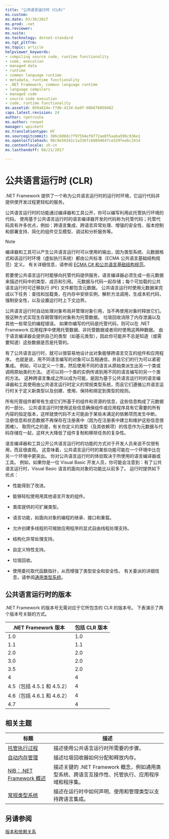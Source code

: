 ```yaml
---
title: "公共语言运行时 (CLR)"
ms.custom: 
ms.date: 03/30/2017
ms.prod: .net
ms.reviewer: 
ms.suite: 
ms.technology: dotnet-standard
ms.tgt_pltfrm: 
ms.topic: article
helpviewer_keywords:
- compiling source code, runtime functionality
- code, execution
- managed data
- runtime
- common language runtime
- metadata, runtime functionality
- .NET Framework, common language runtime
- language compilers
- managed code
- source code execution
- code, runtime functionality
ms.assetid: 059a624e-f7db-4134-ba9f-08b676050482
caps.latest.revision: 24
author: rpetrusha
ms.author: ronpet
manager: wpickett
ms.translationtype: HT
ms.sourcegitcommit: 306c608dc7f97594ef6f72ae0f5aaba596c936e1
ms.openlocfilehash: 98c9e59342c1a336fc6889464fce529feebc2414
ms.contentlocale: zh-cn
ms.lasthandoff: 08/21/2017

---
```

# <a name="common-language-runtime-clr"></a>公共语言运行时 (CLR)
.NET Framework 提供了一个称为公共语言运行时的运行时环境，它运行代码并提供使开发过程更轻松的服务。  
  
 公共语言运行时的功能通过编译器和工具公开，你可以编写利用此托管执行环境的代码。 使用基于公共语言运行时的语言编译器开发的代码称为托管代码；托管代码具有许多优点，例如：跨语言集成、跨语言异常处理、增强的安全性、版本控制和部署支持、简化的组件交互模型、调试和分析服务等。  
  
> [!NOTE]
>  编译器和工具可以产生公共语言运行时可以使用的输出，因为类型系统、元数据格式和该运行时环境（虚拟执行系统）都由公共标准（ECMA 公共语言基础结构规范）定义。 有关详细信息，请参阅 [ECMA C# 和公共语言基础结构规范](http://go.microsoft.com/fwlink/?LinkId=99212)。  
  
 若要使公共语言运行时能够向托管代码提供服务，语言编译器必须生成一些元数据来描述代码中的类型、成员和引用。 元数据与代码一起存储；每个可加载的公共语言运行时可迁移执行 (PE) 文件都包含元数据。 公共语言运行时使用元数据来完成以下任务：查找和加载类，在内存中安排实例，解析方法调用，生成本机代码，强制安全性，以及设置运行时上下文边界。  
  
 公共语言运行时自动处理对象布局并管理对象引用，当不再使用对象时释放它们。 按这种方式实现生存期管理的对象称为托管数据。 垃圾回收消除了内存泄漏以及其他一些常见的编程错误。 如果你编写的代码是托管代码，则可以在 .NET Framework 应用程序中使用托管数据、非托管数据或者同时使用这两种数据。 由于语言编译器会提供自己的类型（如基元类型），因此你可能并不总是知道（或需要知道）这些数据是否是托管的。  
  
 有了公共语言运行时，就可以很容易地设计出对象能够跨语言交互的组件和应用程序。 也就是说，用不同语言编写的对象可以互相通信，并且它们的行为可以紧密集成。 例如，可以定义一个类，然后使用不同的语言从原始类派生出另一个类或调用原始类的方法。 还可以将一个类的实例传递到用不同的语言编写的另一个类的方法。 这种跨语言集成之所以成为可能，是因为基于公共语言运行时的语言编译器和工具使用由公共语言运行时定义的常规类型系统，而且它们遵循公共语言运行时关于定义新类型以及创建、使用、保持和绑定到类型的规则。  
  
 所有托管组件都带有生成它们所基于的组件和资源的信息，这些信息构成了元数据的一部分。 公共语言运行时使用这些信息确保组件或应用程序具有它需要的所有内容的指定版本，这样就使代码不太可能由于某些未满足的依赖项而发生中断。 注册信息和状态数据不再保存在注册表中（因为在注册表中建立和维护这些信息很困难）。 取而代之的是，有关你定义的类型（及其依赖项）的信息作为元数据与代码存储在一起，这样大大降低了组件复制和移除任务的复杂性。  
  
 语言编译器和工具公开公共语言运行时的功能的方式对于开发人员来说不仅很有用，而且很直观。 这意味着，公共语言运行时的某些功能可能在一个环境中比在另一个环境中更突出。 你对公共语言运行时的体验取决于所使用的语言编译器或工具。 例如，如果你是一位 Visual Basic 开发人员，你可能会注意到：有了公共语言运行时，Visual Basic 语言的面向对象的功能比以前多了。 运行时提供如下优点：  
  
-   性能得到了改进。  
  
-   能够轻松使用用其他语言开发的组件。  
  
-   类库提供的可扩展类型。  
  
-   语言功能，如面向对象的编程的继承、接口和重载。  
  
-   允许创建多线程的可缩放应用程序的显式自由线程处理支持。  
  
-   结构化异常处理支持。  
  
-   自定义特性支持。  
  
-   垃圾回收。  
  
-   使用委托取代函数指针，从而增强了类型安全和安全性。 有关委派的详细信息，请参阅[通用类型系统](../../docs/standard/base-types/common-type-system.md)。  
  
## <a name="versions-of-the-common-language-runtime"></a>公共语言运行时的版本  
 .NET Framework 的版本号无需对应于它所包含的 CLR 的版本号。 下表演示了两个版本号关联的方式。  
  
|.NET Framework 版本|包括 CLR 版本|  
|----------------------------|--------------------------|  
|1.0|1.0|  
|1.1|1.1|  
|2.0|2.0|  
|3.0|2.0|  
|3.5|2.0|  
|4|4|  
|4.5（包括 4.5.1 和 4.5.2）|4|  
|4.6（包括 4.6.1 和 4.6.2）|4|
|4.7|4|  
  
## <a name="related-topics"></a>相关主题  
  
|标题|描述|  
|-----------|-----------------|  
|[托管执行过程](../../docs/standard/managed-execution-process.md)|描述使用公共语言运行时所需要的步骤。|  
|[自动内存管理](../../docs/standard/automatic-memory-management.md)|描述垃圾回收器如何分配和释放内存。|  
|[NIB：.NET Framework 概述](http://msdn.microsoft.com/en-us/ea38ac1e-92af-4d1b-8db1-e8a5ea10ed85)|描述关键的 .NET Framework 概念，例如通用类型系统、跨语言互操作性、托管执行、应用程序域和程序集。|  
|[常规类型系统](../../docs/standard/base-types/common-type-system.md)|描述在运行时中如何声明、使用和管理类型以支持跨语言集成。|  
  
## <a name="see-also"></a>另请参阅  
 [版本和依赖关系](../../docs/framework/migration-guide/versions-and-dependencies.md)

